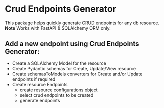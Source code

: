 # Crud Endpoints Generator

This package helps quickly generate CRUD endpoints for any db resource.
**Note** Works with FastAPI & SQLAlchemy ORM only.

## Add a new endpoint using Crud Endpoints Generator:
- Create a SQLAlchemy Model for the resource
- Create Pydantic schemas for Create, Update/View resource
- Create schemasToModels converters for Create and/or Update endpoints if required
- Create resource Endpoints
    - create resource configurations object
    - select crud endpoints to be created
    - generate endpoints
